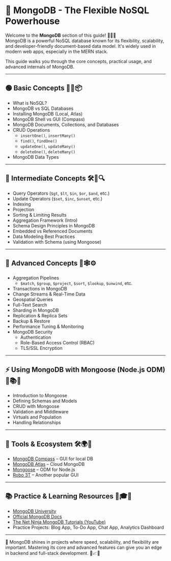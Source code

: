 # 📘 MongoDB - The Flexible NoSQL Powerhouse

Welcome to the **MongoDB** section of this guide! 🍃💾🚀  
MongoDB is a powerful NoSQL database known for its flexibility, scalability, and developer-friendly document-based data model. It's widely used in modern web apps, especially in the MERN stack.

This guide walks you through the core concepts, practical usage, and advanced internals of MongoDB.

---

## 🟢 Basic Concepts 🧩📄📦

- What is NoSQL?
- MongoDB vs SQL Databases
- Installing MongoDB (Local, Atlas)
- MongoDB Shell vs GUI (Compass)
- MongoDB Documents, Collections, and Databases
- CRUD Operations
  - `insertOne()`, `insertMany()`
  - `find()`, `findOne()`
  - `updateOne()`, `updateMany()`
  - `deleteOne()`, `deleteMany()`
- MongoDB Data Types

---

## 🔵 Intermediate Concepts 🛠️🔗🔍

- Query Operators (`$gt`, `$lt`, `$in`, `$or`, `$and`, etc.)
- Update Operators (`$set`, `$inc`, `$unset`, etc.)
- Indexing
- Projection
- Sorting & Limiting Results
- Aggregation Framework (Intro)
- Schema Design Principles in MongoDB
- Embedded vs Referenced Documents
- Data Modeling Best Practices
- Validation with Schema (using Mongoose)

---

## 🔴 Advanced Concepts 🧠🕸️⚙️

- Aggregation Pipelines
  - `$match`, `$group`, `$project`, `$sort`, `$lookup`, `$unwind`, etc.
- Transactions in MongoDB
- Change Streams & Real-Time Data
- Geospatial Queries
- Full-Text Search
- Sharding in MongoDB
- Replication & Replica Sets
- Backup & Restore
- Performance Tuning & Monitoring
- MongoDB Security
  - Authentication
  - Role-Based Access Control (RBAC)
  - TLS/SSL Encryption

---

## ⚡ Using MongoDB with Mongoose (Node.js ODM) 🧵📚🔌

- Introduction to Mongoose
- Defining Schemas and Models
- CRUD with Mongoose
- Validation and Middleware
- Virtuals and Population
- Handling Relationships

---

## 🧰 Tools & Ecosystem 🛠️🌍🚧

- [MongoDB Compass](https://www.mongodb.com/products/compass) – GUI for local DB
- [MongoDB Atlas](https://www.mongodb.com/cloud/atlas) – Cloud MongoDB
- [Mongoose](https://mongoosejs.com/) – ODM for Node.js
- [Robo 3T](https://robomongo.org/) – Another popular GUI

---

## 📚 Practice & Learning Resources 📘🎓🚀

- [MongoDB University](https://university.mongodb.com/)
- [Official MongoDB Docs](https://www.mongodb.com/docs/)
- [The Net Ninja MongoDB Tutorials (YouTube)](https://www.youtube.com/playlist?list=PL4cUxeGkcC9jx2TTZk3IGWKSbtugYdrlu)
- Practice Projects: Blog App, To-Do App, Chat App, Analytics Dashboard

---

📌 MongoDB shines in projects where speed, scalability, and flexibility are important. Mastering its core and advanced features can give you an edge in backend and full-stack development. 🌟📈💡
